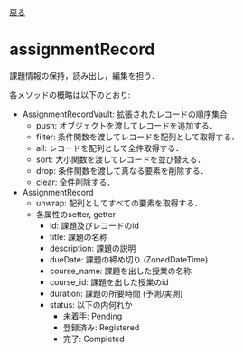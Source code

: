
[戻る](../README.md)

# assignmentRecord

課題情報の保持，読み出し，編集を担う．

各メソッドの概略は以下のとおり:

- AssignmentRecordVault: 拡張されたレコードの順序集合
  - push: オブジェクトを渡してレコードを追加する．
  - filter: 条件関数を渡してレコードを配列として取得する．
  - all: レコードを配列として全件取得する．
  - sort: 大小関数を渡してレコードを並び替える．
  - drop: 条件関数を渡して真なる要素を削除する．
  - clear: 全件削除する．
- AssignmentRecord
  - unwrap: 配列としてすべての要素を取得する．
  - 各属性のsetter, getter
    - id: 課題及びレコードのid
    - title: 課題の名称
    - description: 課題の説明
    - dueDate: 課題の締め切り (ZonedDateTime)
    - course_name: 課題を出した授業の名称
    - course_id: 課題を出した授業のid
    - duration: 課題の所要時間 (予測/実測)
    - status: 以下の内何れか
      - 未着手:   Pending
      - 登録済み: Registered
      - 完了:     Completed
